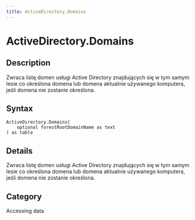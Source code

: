 ```yaml
---
title: ActiveDirectory.Domains
---
```


# ActiveDirectory.Domains


## Description

Zwraca listę domen usługi Active Directory znajdujących się w tym samym lesie co określona domena lub domena aktualnie używanego komputera, jeśli domena nie zostanie określona.


## Syntax

```powerquery
ActiveDirectory.Domains(
    optional forestRootDomainName as text
) as table
```


## Details

Zwraca listę domen usługi Active Directory znajdujących się w tym samym lesie co określona domena lub domena aktualnie używanego komputera, jeśli domena nie zostanie określona.



## Category
Accessing data

